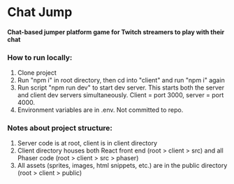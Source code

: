 # Chat Jump

#### Chat-based jumper platform game for Twitch streamers to play with their chat

### How to run locally:

1. Clone project
1. Run "npm i" in root directory, then cd into "client" and run "npm i" again
1. Run script "npm run dev" to start dev server. This starts both the server and client dev servers simultaneously. Client = port 3000, server = port 4000.
1. Environment variables are in .env. Not committed to repo.

### Notes about project structure:

1. Server code is at root, client is in client directory
1. Client directory houses both React front end (root > client > src) and all Phaser code (root > client > src > phaser)
1. All assets (sprites, images, html snippets, etc.) are in the public directory (root > client > public)
